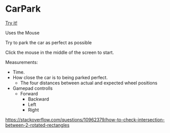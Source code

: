 # CarPark

[Try it!](https://christernilsson.github.io/Lab/2019/055-CarPark/)

Uses the Mouse

Try to park the car as perfect as possible

Click the mouse in the middle of the screen to start.

Measurements:

* Time.
* How close the car is to being parked perfect.
  * The four distances between actual and expected wheel positions
* Gamepad controlls
  * Forward
	* Backward
	* Left
	* Right

https://stackoverflow.com/questions/10962379/how-to-check-intersection-between-2-rotated-rectangles